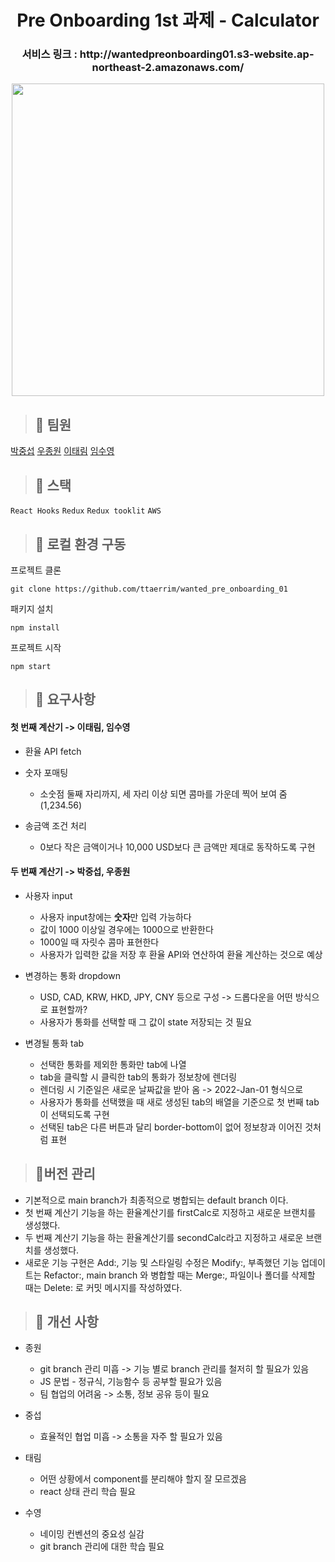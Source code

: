 <h1 align="center"> Pre Onboarding 1st 과제 - Calculator </h1>

<h3 align="center"> 서비스 링크 : http://wantedpreonboarding01.s3-website.ap-northeast-2.amazonaws.com/</h3>

<p align="center"><img width="500px" src="https://user-images.githubusercontent.com/43867711/151024262-9b25a17e-b619-49f1-91e4-53157dcf49ec.gif"></p>

> ## 📍 팀원

[박중섭](https://github.com/crucial-sub) [우종원](https://github.com/Ubermensch0608) [이태림](https://github.com/Ubermensch0608) [임수영](https://github.com/penguin311)

> ## 📍 스택
`React Hooks` `Redux` `Redux tooklit` `AWS`

> ## 📍 로컬 환경 구동

프로젝트 클론

```
git clone https://github.com/ttaerrim/wanted_pre_onboarding_01
```

패키지 설치

```
npm install
```

프로젝트 시작

```
npm start
```

> ## 📍 요구사항

#### 첫 번째 계산기 -> 이태림, 임수영

- 환율 API fetch

- 숫자 포매팅

  - 소숫점 둘째 자리까지, 세 자리 이상 되면 콤마를 가운데 찍어 보여 줌 (1,234.56)

- 송금액 조건 처리
  - 0보다 작은 금액이거나 10,000 USD보다 큰 금액만 제대로 동작하도록 구현

#### 두 번째 계산기 -> 박중섭, 우종원

- 사용자 input

  - 사용자 input창에는 **숫자**만 입력 가능하다
  - 값이 1000 이상일 경우에는 1000으로 반환한다
  - 1000일 때 자릿수 콤마 표현한다
  - 사용자가 입력한 값을 저장 후 환율 API와 연산하여 환율 계산하는 것으로 예상

- 변경하는 통화 dropdown

  - USD, CAD, KRW, HKD, JPY, CNY 등으로 구성 -> 드롭다운을 어떤 방식으로 표현할까?
  - 사용자가 통화를 선택할 때 그 값이 state 저장되는 것 필요

- 변경될 통화 tab
  - 선택한 통화를 제외한 통화만 tab에 나열
  - tab을 클릭할 시 클릭한 tab의 통화가 정보창에 렌더링
  - 렌더링 시 기준일은 새로운 날짜값을 받아 옴 -> 2022-Jan-01 형식으로
  - 사용자가 통화를 선택했을 때 새로 생성된 tab의 배열을 기준으로 첫 번째 tab이 선택되도록 구현
  - 선택된 tab은 다른 버튼과 달리 border-bottom이 없어 정보창과 이어진 것처럼 표현

> ## 📍버전 관리

- 기본적으로 main branch가 최종적으로 병합되는 default branch 이다.
- 첫 번째 계산기 기능을 하는 환율계산기를 firstCalc로 지정하고 새로운 브랜치를 생성했다.
- 두 번째 계산기 기능을 하는 환율계산기를 secondCalc라고 지정하고 새로운 브랜치를 생성했다.
- 새로운 기능 구현은 Add:, 기능 및 스타일링 수정은 Modify:, 부족했던 기능 업데이트는 Refactor:, main branch 와 병합할 때는 Merge:, 파일이나 폴더를 삭제할 때는 Delete: 로 커밋 메시지를 작성하였다.<br/>

> ## 📍 개선 사항

- 종원

  - git branch 관리 미흡 -> 기능 별로 branch 관리를 철저히 할 필요가 있음
  - JS 문법 - 정규식, 기능함수 등 공부할 필요가 있음
  - 팀 협업의 어려움 -> 소통, 정보 공유 등이 필요

- 중섭

  - 효율적인 협업 미흡 -> 소통을 자주 할 필요가 있음

- 태림

  - 어떤 상황에서 component를 분리해야 할지 잘 모르겠음
  - react 상태 관리 학습 필요

- 수영
  - 네이밍 컨벤션의 중요성 실감
  - git branch 관리에 대한 학습 필요
